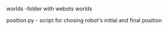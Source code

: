 worlds  -folder with webots worlds

position.py - script for chosing robot's initial and final position
